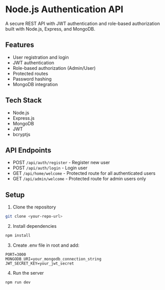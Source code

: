 # Node.js Authentication API

A secure REST API with JWT authentication and role-based authorization built with Node.js, Express, and MongoDB.

## Features
- User registration and login
- JWT authentication
- Role-based authorization (Admin/User)
- Protected routes
- Password hashing
- MongoDB integration

## Tech Stack
- Node.js
- Express.js
- MongoDB
- JWT
- bcryptjs

## API Endpoints
- POST `/api/auth/register` - Register new user
- POST `/api/auth/login` - Login user
- GET `/api/home/welcome` - Protected route for all authenticated users
- GET `/api/admin/welcome` - Protected route for admin users only

## Setup
1. Clone the repository
```bash
git clone <your-repo-url>
```

2. Install dependencies
```bash
npm install
```

3. Create .env file in root and add:
```
PORT=3000
MONGODB_URI=your_mongodb_connection_string
JWT_SECRET_KEY=your_jwt_secret
```

4. Run the server
```bash
npm run dev
```